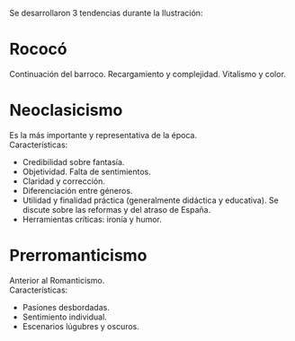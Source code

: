 Se desarrollaron 3 tendencias durante la Ilustración:

# Rococó
Continuación del barroco. Recargamiento y complejidad. Vitalismo y color.

# Neoclasicismo
Es la más importante y representativa de la época.  
Características:
- Credibilidad sobre fantasía.
- Objetividad. Falta de sentimientos.
- Claridad y corrección.
- Diferenciación entre géneros.
- Utilidad y finalidad práctica (generalmente didáctica y educativa). Se discute sobre las reformas y del atraso de España.
- Herramientas críticas: ironía y humor.

# Prerromanticismo
Anterior al Romanticismo.  
Características:
- Pasiones desbordadas.
- Sentimiento individual.
- Escenarios lúgubres y oscuros.
